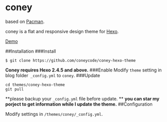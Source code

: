 # coney
based on [Pacman](https://github.com/A-limon/pacman).

coney is a flat and responsive design theme for [Hexo](http://hexo.io).

[Demo](http://gengbiao.me)

##Installation
###Install
```
$ git clone https://github.com/coneycode/coney-hexo-theme
```
**Coney requires Hexo 2.4.5 and above.** 
###Enable
Modify `theme` setting in blog folder` _config.yml` to `coney`.
###Update
```
cd themes/coney-hexo-theme
git pull
```
**please backup your `_config.yml` file before update. **
**you can star my porject to get information while I update the theme.** 
##Configuration

Modify settings in  `/themes/coney/_config.yml`.
